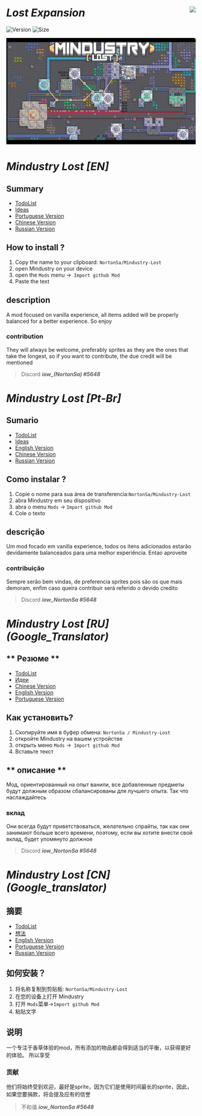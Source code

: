 # ***Lost Expansion*** <img src="https://img.shields.io/github/stars/NortonSA/Mindustry-lost?style=social" align="right" />

![Version](https://img.shields.io/github/v/tag/NortonSa/Mindustry-Lost?color=1&label=release)
![Size](https://img.shields.io/github/repo-size/NortonSA/Mindustry-Lost)


![Logo](Github/Github-Background/ReadmeBackground.png)

# *Mindustry Lost [<a name="en"></a>EN]* 
## **Summary**

* [TodoList](https://github.com/NortonSa/Mindustry-Lost/blob/master/TODO.md)
* [Ideas](https://github.com/NortonSa/Mindustry-Lost)
* [Portuguese Version](#Pt-br)
* [Chinese Version](#Cn)
* [Russian Version](#Ru)

## How to install ?

1. Copy the name to your clipboard: `NortonSa/Mindustry-Lost`
2. open Mindustry on your device
3. open the `Mods` menu ->` Import github Mod`
4. Paste the text

## **description**

A mod focused on vanilla experience, all items added will be properly balanced for a better experience. So enjoy

### contribution
They will always be welcome, preferably sprites as they are the ones that take the longest, so if you want to contribute, the due credit will be mentioned
> Discord ***iow_(NortonSa) #5648***
# *Mindustry Lost [<a name="Pt-br"></a>Pt-Br]*

## **Sumario**

* [TodoList](https://github.com/NortonSa/Mindustry-Lost/blob/master/TODO.md)
* [Ideas](https://github.com/NortonSa/Mindustry-Lost)
* [English Version](#en)
* [Chinese Version](#Cn)
* [Russian Version](#Ru)

## Como instalar ?

1. Copie o nome para sua área de transferencia:`NortonSa/Mindustry-Lost`
2. abra Mindustry em seu dispositivo
3. abra o menu  `Mods` -> `Import github Mod`
4. Cole o texto  

## **descrição**
	
Um mod focado em vanilla experience, todos os itens adicionados estarão devidamente balanceados para uma melhor experiência. Entao aproveite


### contribuição
Sempre serão bem vindas, de preferencia sprites pois são os que mais demoram, enfim caso queira contribuir será referido o devido credito
> Discord **_iow_NortonSa #5648_**

# *Mindustry Lost [<a name="Ru"></a>RU] (Google_Translator)*

## ** Резюме **
* [TodoList](https://github.com/NortonSa/Mindustry-Lost/blob/master/TODO.md)
* [Идеи](https://github.com/NortonSa/Mindustry-Lost)
* [Chinese Version](#Cn)
* [English Version](#en)
* [Portuguese Version](#Pt-br)

## Как установить?

1. Скопируйте имя в буфер обмена: `NortonSa / Mindustry-Lost`
2. откройте Mindustry на вашем устройстве
3. открыть меню `Mods` ->` Import github Mod`
4. Вставьте текст

## ** описание **

Мод, ориентированный на опыт ванили, все добавленные предметы будут должным образом сбалансированы для лучшего опыта. Так что наслаждайтесь


### вклад
Они всегда будут приветствоваться, желательно спрайты, так как они занимают больше всего времени, поэтому, если вы хотите внести свой вклад, будет упомянуто должное
> Discord **_iow_NortonSa #5648_**



# *Mindustry Lost [<a name="Cn"></a>CN] (Google_translator)*

## **摘要**
* [TodoList](https://github.com/NortonSa/Mindustry-Lost/blob/master/TODO.md)
* [想法](https://github.com/NortonSa/Mindustry-Lost)
* [English Version](#en)
* [Portuguese Version](#Pt-br)
* [Russian Version](＃Ru)

## **如何安装？**

1. 将名称复制到剪贴板: `NortonSa/Mindustry-Lost`
2. 在您的设备上打开 Mindustry
3. 打开 `Mods`菜单->`Import github Mod`
4. 粘贴文字

## **说明**

一个专注于香草体验的mod，所有添加的物品都会得到适当的平衡，以获得更好的体验。 所以享受


### 贡献
他们将始终受到欢迎，最好是sprite，因为它们是使用时间最长的sprite，因此，如果您要捐款，将会提及应有的信誉
>不和谐 **_iow_NortonSa＃5648_**
